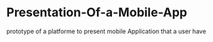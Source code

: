 # Presentation-Of-a-Mobile-App
prototype of a platforme to present mobile Application that a user have
